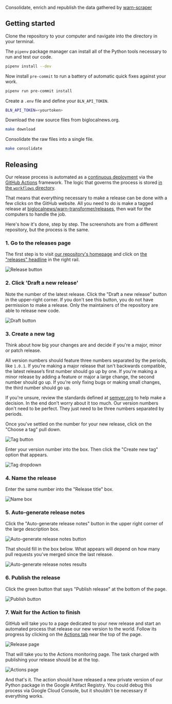 Consolidate, enrich and republish the data gathered by [warn-scraper](https://github.com/biglocalnews/warn-scraper)

## Getting started

Clone the repository to your computer and navigate into the directory in your terminal.

The `pipenv` package manager can install all of the Python tools necessary to run and test our code.

```bash
pipenv install --dev
```

Now install `pre-commit` to run a battery of automatic quick fixes against your work.

```bash
pipenv run pre-commit install
```

Create a `.env` file and define your `BLN_API_TOKEN`.

```bash
BLN_API_TOKEN=<yourtoken>
```

Download the raw source files from biglocalnews.org.

```bash
make download
```

Consolidate the raw files into a single file.

```bash
make consolidate
```

## Releasing

Our release process is automated as a [continuous deployment](https://en.wikipedia.org/wiki/Continuous_deployment) via the [GitHub Actions](https://github.com/features/actions) framework. The logic that governs the process is stored [in the `workflows` directory](https://github.com/biglocalnews/warn-transformer/blob/main/.github/workflows/continuous-deployment.yml).

That means that everything necessary to make a release can be done with a few clicks on the GitHub website. All you need to do is make a tagged release at [biglocalnews/warn-transformer/releases](https://github.com/biglocalnews/warn-transformer/releases), then wait for the computers to handle the job.

Here's how it's done, step by step. The screenshots are from a different repository, but the process is the same.

### 1. Go to the releases page

The first step is to visit [our repository's homepage](https://github.com/biglocalnews/warn-transformer) and click on [the "releases" headline](https://github.com/biglocalnews/warn-transformer/releases) in the right rail.

![Release button](.github/images/releasing-releases-button.png)

### 2. Click 'Draft a new release'

Note the number of the latest release. Click the "Draft a new release" button in the upper-right corner. If you don't see this button, you do not have permission to make a release. Only the maintainers of the repository are able to release new code.

![Draft button](.github/images/releasing-draft-button.png)

### 3. Create a new tag

Think about how big your changes are and decide if you're a major, minor or patch release.

All version numbers should feature three numbers separated by the periods, like `1.0.1`. If you're making a major release that isn't backwards compatible, the latest release’s first number should go up by one. If you're making a minor release by adding a feature or major a large change, the second number should go up. If you're only fixing bugs or making small changes, the third number should go up.

If you're unsure, review the standards defined at [semver.org](https://semver.org) to help make a decision. In the end don't worry about it too much. Our version numbers don't need to be perfect. They just need to be three numbers separated by periods.

Once you've settled on the number for your new release, click on the "Choose a tag" pull down.

![Tag button](.github/images/releasing-tag-button.png)

Enter your version number into the box. Then click the "Create new tag" option that appears.

![Tag dropdown](.github/images/releasing-name-tag.png)

### 4. Name the release

Enter the same number into the "Release title" box.

![Name box](.github/images/releasing-name-release.png)

### 5. Auto-generate release notes

Click the "Auto-generate release notes" button in the upper right corner of the large description box.

![Auto-generate release notes button](.github/images/releasing-changelog-button.png)

That should fill in the box below. What appears will depend on how many pull requests you've merged since the last release.

![Auto-generate release notes results](.github/images/releasing-changelog-entered.png)

### 6. Publish the release

Click the green button that says "Publish release" at the bottom of the page.

![Publish button](.github/images/releasing-publish-button.png)

### 7. Wait for the Action to finish

GitHub will take you to a page dedicated to your new release and start an automated process that release our new version to the world. Follow its progress by clicking on the [Actions tab](https://github.com/biglocalnews/warn-transformer/actions) near the top of the page.

![Release page](.github/images/releasing-release-published.png)

That will take you to the Actions monitoring page. The task charged with publishing your release should be at the top.

![Actions page](.github/images/releasing-actions-start.png)

And that's it. The action should have released a new private version of our Python package in the Google Artifact Registry. You could debug this process via Google Cloud Console, but it shouldn't be necessary if everything works.
